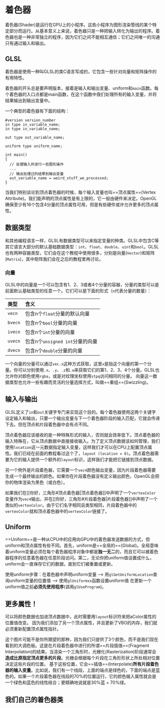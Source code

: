# 着色器
着色器(Shader)是运行在GPU上的小程序。这些小程序为图形渲染管线的某个特定部分而运行。从基本意义上来说，着色器只是一种把输入转化为输出的程序。着色器也是一种非常独立的程序，因为它们之间不能相互通信；它们之间唯一的沟通只有通过输入和输出。

## GLSL
着色器是使用一种叫GLSL的类C语言写成的，它包含一些针对向量和矩阵操作的有用特性。

着色器的开头总是要声明版本，接着是输入和输出变量、uniform和`main`函数。每个着色器的入口点都是main函数，在这个函数中我们处理所有的输入变量，并将结果输出到输出变量中。

一个典型的着色器有下面的结构：
```
#version version_number
in type in_variable_name;
in type in_variable_name;

out type out_variable_name;

uniform type uniform_name;

int main()
{
  // 处理输入并进行一些图形操作
  ...
  // 输出处理过的结果到输出变量
  out_variable_name = weird_stuff_we_processed;
}
```
当我们特别谈论到顶点着色器的时候，每个输入变量也叫==顶点属性==(Vertex Attribute)。我们能声明的顶点属性是有上限的，它一般由硬件来决定。OpenGL确保至少有16个包含4分量的顶点属性可用，但是有些硬件或许允许更多的顶点属性。

## 数据类型
和其他编程语言一样，GLSL有数据类型可以来指定变量的种类。GLSL中包含C等其它语言大部分的默认基础数据类型：`int`、`float`、`double`、`uint`和`bool`。GLSL也有两种容器类型，它们会在这个教程中使用很多，分别是向量(`Vector`)和矩阵(`Matrix`)，其中矩阵我们会在之后的教程里再讨论。

### 向量
GLSL中的向量是一个可以包含有1、2、3或者4个分量的容器，分量的类型可以是前面默认基础类型的任意一个。它们可以是下面的形式（`n`代表分量的数量）：

| 类型 | 含义 |
| :- | :- |
|`vecn` | 包含n个`float`分量的默认向量 |
|`bvecn` | 包含n个`bool`分量的向量 |
|`ivecn` | 包含n个`int`分量的向量 |
|`uvecn` |包含n个`unsigned int`分量的向量 |
|`dvecn` | 包含n个`double`分量的向量 |


一个向量的分量可以通过`vec.x`这种方式获取，这里`x`是指这个向量的第一个分量。你可以分别使用`.x`、`.y`、`.z`和`.w`来获取它们的第1、2、3、4个分量。GLSL也允许你对颜色使用`rgba`，或是对纹理坐标使用`stpq`访问相同的分量。
向量这一数据类型也允许一些有趣而灵活的分量选择方式，叫做==重组==(Swizzling)。

## 输入与输出
GLSL定义了`in`和`out`关键字专门来实现这个目的。每个着色器使用这两个关键字设定输入和输出，只要一个输出变量与下一个着色器阶段的输入匹配，它就会传递下去。但在顶点和片段着色器中会有点不同。

顶点着色器应该接收的是一种特殊形式的输入，否则就会效率低下。顶点着色器的输入特殊在，它从顶点数据中直接接收输入。为了定义顶点数据该如何管理，我们使用`location`这一元数据指定输入变量，这样我们才可以在CPU上配置顶点属性。我们已经在前面的教程看过这个了，`layout (location = 0)`。顶点着色器需要为它的输入提供一个额外的`layout`标识，这样我们才能把它链接到顶点数据。

另一个例外是片段着色器，它需要一个`vec4`颜色输出变量，因为片段着色器需要生成一个最终输出的颜色。如果你在片段着色器没有定义输出颜色，OpenGL会把你的物体渲染为黑色（或白色）。

如果我们在[[你好，三角形#顶点着色器|顶点着色器]]中声明了一个`vertexColor`变量作为`vec4`输出，并在[[你好，三角形#片段着色器|片段着色器]]中声明了一个类似的`vertexColor`。由于它们名字相同且类型相同，片段着色器中的`vertexColor`就和顶点着色器中的`vertexColor`链接了。

## Uniform
==Uniform==是一种从CPU中的应用向GPU中的着色器发送数据的方式，但uniform和顶点属性有些不同。首先，uniform是==全局的==(Global)。全局意味着uniform变量必须在每个着色器程序对象中都是**独一无二**的，而且它可以被着色器程序的任意着色器在任意阶段访问。第二，无论你把uniform值设置成什么，uniform会一直保存它们的数据，直到它们被重置或更新。

使用uniform步骤：在着色器中声明uniform变量 --> 用`glGetUniformLocation`查询uniform变量的位置值 --> 使用`glUniformxx`函数设置uniform值
在更新一个uniform值之前**必须先使用程序**(调用`glUseProgram`)。

## 更多属性！
可以将颜色数据也加进顶点数据中，此时需要用`layout`标识符来把aColor属性的位置值改变。
因为我们添加了另一个顶点属性，并且更新了VBO的内存，我们就必须重新配置顶点属性指针。

这个图片可能不是你所期望的那种，因为我们只提供了3个颜色，而不是我们现在看到的大调色板。这是在片段着色器中进行的所谓==片段插值==(Fragment Interpolation)的结果。当渲染一个三角形时，光栅化(Rasterization)阶段通常会**造成比原指定顶点更多的片段**。光栅会根据每个片段在三角形形状上所处相对位置决定这些片段的位置。
基于这些位置，它会==插值==(Interpolate)**所有片段着色器的输入变量**。比如说，我们有一个线段，上面的端点是绿色的，下面的端点是蓝色的。如果一个片段着色器在线段的70%的位置运行，它的颜色输入属性就会是一个绿色和蓝色的线性结合；更精确地说就是30%蓝 + 70%绿。

## 我们自己的着色器类

